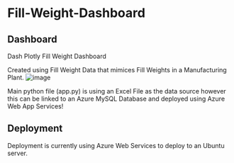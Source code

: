 # Fill-Weight-Dashboard
## Dashboard
Dash Plotly Fill Weight Dashboard 

Created using Fill Weight Data that mimices Fill Weights in a Manufacturing Plant.
![image](https://github.com/pbrett0/Fill-Weight-Dashboard/assets/61989314/6749940b-ac3d-4ee7-af8b-e3ca4238bbe6)


Main python file (app.py) is using an Excel File as the data source however this can be linked to an Azure MySQL Database and deployed using Azure Web App Services!

## Deployment
Deployment is currently using Azure Web Services to deploy to an Ubuntu server.


